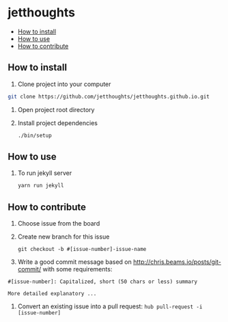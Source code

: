 # jetthoughts

- [How to install](#how-to-install)
- [How to use](#how-to-use)
- [How to contribute](#how-to-contribute)

## How to install

1. Clone project into your computer

  ```bash
  git clone https://github.com/jetthoughts/jetthoughts.github.io.git
  ```

1. Open project root directory

1. Install project dependencies

    ```bash
    ./bin/setup
    ```

## How to use

1. To run jekyll server

    ```bash
    yarn run jekyll
    ```

## How to contribute

1. Choose issue from the board

1. Create new branch for this issue

    `git checkout -b #[issue-number]-issue-name`

1. Write a good commit message based on http://chris.beams.io/posts/git-commit/ with some requirements:

  ```
  #[issue-number]: Capitalized, short (50 chars or less) summary

  More detailed explanatory ...
  ```

1. Convert an existing issue into a pull request: `hub pull-request -i [issue-number]`

